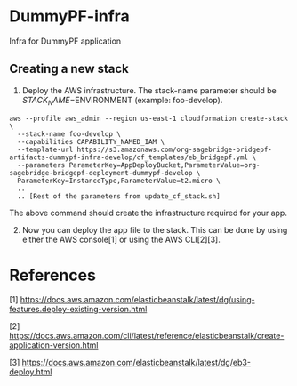# DummyPF-infra
Infra for DummyPF application


## Creating a new stack
1. Deploy the AWS infrastructure.  The stack-name parameter should be $STACK_NAME-$ENVIRONMENT (example: foo-develop).

```
aws --profile aws_admin --region us-east-1 cloudformation create-stack \
  --stack-name foo-develop \
  --capabilities CAPABILITY_NAMED_IAM \
  --template-url https://s3.amazonaws.com/org-sagebridge-bridgepf-artifacts-dummypf-infra-develop/cf_templates/eb_bridgepf.yml \
  --parameters ParameterKey=AppDeployBucket,ParameterValue=org-sagebridge-bridgepf-deployment-dummypf-develop \
  ParameterKey=InstanceType,ParameterValue=t2.micro \
  ..
  .. [Rest of the parameters from update_cf_stack.sh]

```

The above command should create the infrastructure required for your app.

2. Now you can deploy the app file to the stack.  This can be done by using either the AWS console[1] or using the AWS CLI[2][3].


# References
[1] https://docs.aws.amazon.com/elasticbeanstalk/latest/dg/using-features.deploy-existing-version.html

[2] https://docs.aws.amazon.com/cli/latest/reference/elasticbeanstalk/create-application-version.html

[3] https://docs.aws.amazon.com/elasticbeanstalk/latest/dg/eb3-deploy.html

